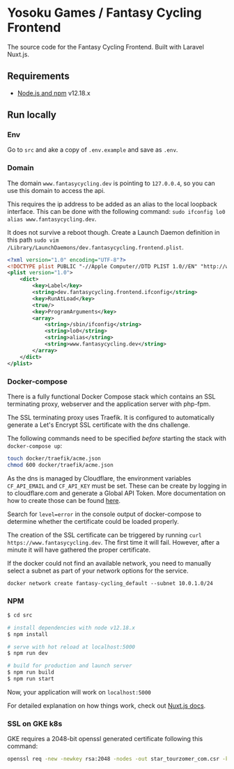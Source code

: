 # Yosoku Games / Fantasy Cycling Frontend

The source code for the Fantasy Cycling Frontend. Built with Laravel Nuxt.js.

## Requirements

- [Node.js and npm](https://docs.npmjs.com/downloading-and-installing-node-js-and-npm) v12.18.x

## Run locally

### Env

Go to `src` and ake a copy of `.env.example` and save as `.env`.

### Domain

The domain `www.fantasycycling.dev` is pointing to `127.0.0.4`, so you can use this domain to access the api.

This requires the ip address to be added as an alias to the local loopback interface. This can be done with the following command: `sudo ifconfig lo0 alias www.fantasycycling.dev`.

It does not survive a reboot though. Create a Launch Daemon definition in this path `sudo vim /Library/LaunchDaemons/dev.fantasycycling.frontend.plist`.

```xml
<?xml version="1.0" encoding="UTF-8"?>
<!DOCTYPE plist PUBLIC "-//Apple Computer//DTD PLIST 1.0//EN" "http://www.apple.com/DTDs/PropertyList-1.0.dtd">
<plist version="1.0">
    <dict>
        <key>Label</key>
        <string>dev.fantasycycling.frontend.ifconfig</string>
        <key>RunAtLoad</key>
        <true/>
        <key>ProgramArguments</key>
        <array>
            <string>/sbin/ifconfig</string>
            <string>lo0</string>
            <string>alias</string>
            <string>www.fantasycycling.dev</string>
        </array>
    </dict>
</plist>
```

### Docker-compose

There is a fully functional Docker Compose stack which contains an SSL terminating proxy, webserver and the application server with php-fpm.

The SSL terminating proxy uses Traefik. It is configured to automatically generate a Let's Encrypt SSL certificate with the dns challenge.

The following commands need to be specified _before_ starting the stack with `docker-compose up`:

```bash
touch docker/traefik/acme.json
chmod 600 docker/traefik/acme.json
```

As the dns is managed by Cloudflare, the environment variables `CF_API_EMAIL` and `CF_API_KEY` must be set. These can be create by logging in to cloudflare.com and generate a Global API Token. More documentation on how to create those can be found [here](https://api.cloudflare.com/#access-service-tokens-create-access-service-token).

Search for `level=error` in the console output of docker-compose to determine whether the certificate could be loaded properly.

The creation of the SSL certificate can be triggered by running `curl https://www.fantasycycling.dev`. The first time it will fail. However, after a minute it will have gathered the proper certificate.

If the docker could not find an available network, you need to manually select a subnet as part of your network options for the service.

```
docker network create fantasy-cycling_default --subnet 10.0.1.0/24
```

### NPM

```bash
$ cd src

# install dependencies with node v12.18.x
$ npm install

# serve with hot reload at localhost:5000
$ npm run dev

# build for production and launch server
$ npm run build
$ npm run start
```

Now, your application will work on `localhost:5000`

For detailed explanation on how things work, check out [Nuxt.js docs](https://nuxtjs.org).

### SSL on GKE k8s

GKE requires a 2048-bit openssl generated certificate following this command:

```bash
openssl req -new -newkey rsa:2048 -nodes -out star_tourzomer_com.csr -keyout star_tourzomer_com.key -subj "/C=NL/ST=North-Holland/L=Amsterdam/O=Yosoku Games/OU=Technology/CN=*.tourzomer.com"
```
